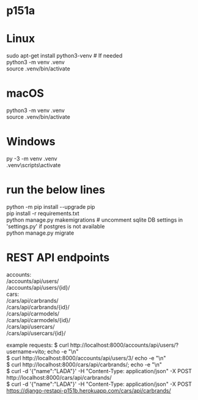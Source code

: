 # p151a

# Linux
sudo apt-get install python3-venv    # If needed  
python3 -m venv .venv  
source .venv/bin/activate  

# macOS
python3 -m venv .venv  
source .venv/bin/activate  

# Windows
py -3 -m venv .venv  
.venv\scripts\activate  

# run the below lines
python -m pip install --upgrade pip  
pip install -r requirements.txt  
python manage.py makemigrations    # uncomment sqlite DB settings in 'settings.py' if postgres is not available  
python manage.py migrate  

# REST API endpoints
accounts:  
    /accounts/api/users/  
    /accounts/api/users/{id}/  
cars:  
    /cars/api/carbrands/  
    /cars/api/carbrands/{id}/  
    /cars/api/carmodels/  
    /cars/api/carmodels/{id}/  
    /cars/api/usercars/  
    /cars/api/usercars/{id}/  

example requests:
    $ curl http://localhost:8000/accounts/api/users/?username=vito; echo -e "\n"  
    $ curl http://localhost:8000/accounts/api/users/3/ echo -e "\n"  
    $ curl http://localhost:8000/cars/api/carbrands/; echo -e "\n"  
    $ curl -d '{"name":"LADA"}' -H "Content-Type: application/json" -X POST http://localhost:8000/cars/api/carbrands/  
    $ curl -d '{"name":"LADA"}' -H "Content-Type: application/json" -X POST https://django-restapi-p151b.herokuapp.com/cars/api/carbrands/  